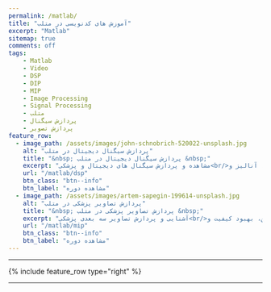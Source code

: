 ```yaml
---
permalink: /matlab/
title: "آموزش های کدنویسی در متلب"
excerpt: "Matlab"
sitemap: true
comments: off
tags:
    - Matlab
    - Video
    - DSP
    - DIP
    - MIP
    - Image Processing
    - Signal Processing
    - متلب
    - پردازش سیگنال
    - پردازش تصویر
feature_row:
  - image_path: /assets/images/john-schnobrich-520022-unsplash.jpg
    alt: "پردازش سیگنال دیجیتال در متلب"
    title: "&nbsp; پردازش سیگنال دیجیتال در متلب &nbsp;"
    excerpt: "مشاهده و پردازش سیگنال های دیجیتال و پزشکی<br/>فیلتر، حذف نویز، آنالیز و ..."
    url: "/matlab/dsp"
    btn_class: "btn--info"
    btn_label: "مشاهده دوره"
  - image_path: /assets/images/artem-sapegin-199614-unsplash.jpg
    alt: "پردازش تصاویر پزشکی در متلب"
    title: "&nbsp; پردازش تصاویر پزشکی در متلب &nbsp;"
    excerpt: "آشنایی و پردازش تصاویر سه بعدی پزشکی<br/>خواندن و نوشتن، بهبود کیفیت و ..."
    url: "/matlab/mip"
    btn_class: "btn--info"
    btn_label: "مشاهده دوره"
---
```


-------------------------------------

{% include feature_row  type="right" %}

-------------------------------------

<!-- <div class="well">

<a href="https://daneshjoy.ir/matlabdsp/" target="_blank" class="btn btn--info btn-lg" role="button"><font size="+2"> پردازش سیگنال دیجیتال در متلب </font></a>

<a href="https://daneshjoy.ir/matlabmip/" target="_blank" class="btn btn--info btn-lg" role="button"><font size="+2"> پردازش تصاویر پزشکی در متلب </font></a>
</div> -->

<!-- <a href="https://daneshjoy.ir/matlabdsp/" target="_blank"> پردازش سیگنال دیجیتال در متلب </a> -->
